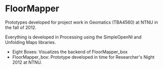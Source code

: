 FloorMapper
===========

Prototypes developed for project work in Geomatics (TBA4560) at NTNU in the fall of 2012.

Everything is developed in Processing using the SimpleOpenNI and Unfolding Maps libraries.

- Eight Boxes: Visualizes the backend of FloorMapper_box
- FloorMapper_box: Prototype developed in time for Researcher's Night 2012 at NTNU.
